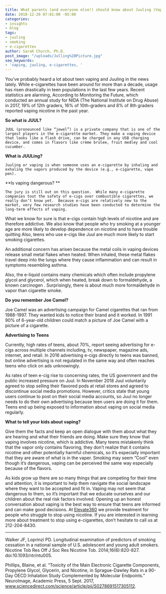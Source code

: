 ```yaml
---
title: What parents (and everyone else!) should know about Juuling (Vaping)
date: 2018-12-26 07:01:00 -05:00
categories:
- insights
- blog
tags:
- juuling
- smoking
- e-cigarettes
author: Sarah Church, Ph.D.
post_image: "/uploads/Julling%20Picture.jpg"
seo_keywords:
- 'vaping, juuling, e-cigarettes, '
---
```


You’ve probably heard a lot about teen vaping and Juuling in the news lately.   While e-cigarettes have been around for more than a decade, usage has risen drastically in teen populations in the last few years. Recent statistics are alarming, According to Monitoring the Future, which conducted an annual study for NIDA (The National Institute on Drug Abuse) in 2017, 19% of 12th graders, 16% of 10th-graders and 8% of 8th graders reported vaping nicotine in the past year. 

**So what is JUUL?**

	JUUL (pronounced like “jewel”) is a private company that is one of the largest players in the e-cigarette market. They make a vaping device that looks like a flash drive, can be charged in any USB charging device, and comes in flavors like crème brulee, fruit medley and cool cucumber. 

**What is JUULing?**

	Juuling or vaping is when someone uses an e-cigarette by inhaling and exhaling the vapors produced by the device (e.g., e-cigarette, vape pen). 

**Is vaping dangerous? **

	The jury is still out on this question.  While many e-cigarette companies tout the safety of e-cigs over combustible cigarettes, we really don’t know yet.  Because e-cigs are relatively new to the market, very few research studies have been conducted to determine the long-term effects of vaping.  

What we know for sure is that e-cigs contain high levels of nicotine and are therefore addictive.  We also know that people who try smoking at a younger age are more likely to develop dependence on nicotine and to have trouble quitting  Also, teens who use e-cigs like Juul are much more likely to start smoking cigarettes. 

An additional concern has arisen because the metal coils in vaping devices release small metal flakes when heated. When inhaled, these metal flakes travel deep into the lungs where they cause inflammation and can result in symptoms resembling asthma.

Also, the e-liquid contains many chemicals which often include propylene glycol and glycerol, which when heated, break down to formaldehyde, a known carcinogen . Surprisingly, there is about much more formaldehyde in vapor than cigarette smoke. 


**Do you remember Joe Camel?**

Joe Camel was an advertising campaign for Camel cigarettes that ran from 1988-1997.  They wanted kids to notice their brand and it worked.  In 1991 90% of 6-year-old children could match a picture of Joe Camel with a picture of a cigarette.

**Advertising to Teens**

Currently, high rates of teens, about 70%, report seeing advertising for e-cigs across multiple channels including, tv, newspaper, magazine ads, internet, and retail.  In 2016 advertising e-cigs directly to teens was banned, but online advertising is not regulated in the same way and often reaches teens who click on ads unknowingly.  

As rates of teen e-cig rise to concerning rates, the US government and the public increased pressure on Juul.  In November 2018 Juul voluntarily agreed to stop selling their flavored pods at retail stores and agreed to discontinue social media promotions. However, critics state that young users continue to post on their social media accounts, so Juul no longer needs to do their own advertising because teen users are doing it for them.  Teens end up being exposed to information about vaping on social media regularly.

**What to tell your kids about vaping?**

Give them the facts and keep an open dialogue with them about what they are hearing and what their friends are doing.  Make sure they know that vaping involves nicotine, which is addictive. Many teens mistakenly think that the vapor only contains flavoring, they don’t realize that it contains nicotine and other potentially harmful chemicals, so it’s especially important that they are aware of what is in the vaper. Smoking may seem “Cool” even though it’s dangerous, vaping can be perceived the same way especially because of the flavors. 

As kids grow up there are so many things that are competing for their time and attention, it is important to help them navigate the social landscape where they want to be accepted and fit in. Vaping may not seem that dangerous to them, so it’s important that we educate ourselves and our children about the real risk factors involved.  Opening up an honest conversation about vaping is the best way to ensure that teens are informed and can make good decisions. At [Elevate360](https://elevate360.com/) we provide treatment for people who struggle to stop using nicotine.  If you are interested in learning more about treatment to stop using e-cigarettes, don’t hesitate to call us at 212-204-8430.  



----------------------------
 Walker JF, Loprinzi PD. Longitudinal examination of predictors of smoking cessation in a national sample of U.S. adolescent and young adult smokers. Nicotine Tob Res Off J Soc Res Nicotine Tob. 2014;16(6):820-827. doi:10.1093/ntr/ntu005.

  Phillips, Blaine, et al. “Toxicity of the Main Electronic Cigarette Components, Propylene Glycol, Glycerin, and Nicotine, in Sprague-Dawley Rats in a 90-Day OECD Inhalation Study Complemented by Molecular Endpoints.” NeuroImage, Academic Press, 5 Sept. 2017, www.sciencedirect.com/science/article/pii/S0278691517305112.

